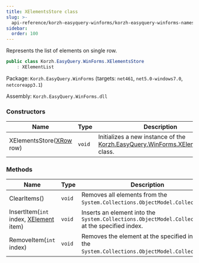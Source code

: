 ```yaml
---
title: XElementsStore class
slug: >-
  api-reference/korzh-easyquery-winforms/korzh-easyquery-winforms-namespace/xelementsstore-class
sidebar:
  order: 100
---
```


Represents the list of elements on single row.
```csharp
public class Korzh.EasyQuery.WinForms.XElementsStore
    : XElementList

```
Package: `Korzh.EasyQuery.WinForms` (targets: `net461`, `net5.0-windows7.0`, `netcoreapp3.1`)

Assembly: `Korzh.EasyQuery.WinForms.dll`

### Constructors

| Name | Type | Description | 
| --- | --- | --- | 
| XElementsStore([XRow](///////////////easyquery/docs/api-reference/korzh-easyquery-winforms/korzh-easyquery-winforms-namespace/xrow-class) row) | `void` | Initializes a new instance of the [Korzh.EasyQuery.WinForms.XElementsStore](///////////////easyquery/docs/api-reference/korzh-easyquery-winforms/korzh-easyquery-winforms-namespace/xelementsstore-class) class. | 


### Methods

| Name | Type | Description | 
| --- | --- | --- | 
| ClearItems() | `void` | Removes all elements from the `System.Collections.ObjectModel.Collection'1`. | 
| InsertItem(`int` index, [XElement](///////////////easyquery/docs/api-reference/korzh-easyquery-winforms/korzh-easyquery-winforms-namespace/xelement-class) item) | `void` | Inserts an element into the `System.Collections.ObjectModel.Collection'1` at the specified index. | 
| RemoveItem(`int` index) | `void` | Removes the element at the specified index of the `System.Collections.ObjectModel.Collection'1`. |
